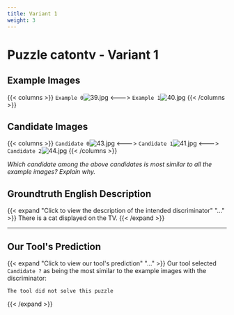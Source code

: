 ```yaml
---
title: Variant 1
weight: 3
---
```


# Puzzle catontv - Variant 1

## Example Images
{{< columns >}}
`Example 0`![39.jpg](/natscene_data/images/39.jpg)
<--->
`Example 1`![40.jpg](/natscene_data/images/40.jpg)
{{< /columns >}}

## Candidate Images
{{< columns >}}
`Candidate 0`![43.jpg](/natscene_data/images/43.jpg)
<--->
`Candidate 1`![41.jpg](/natscene_data/images/41.jpg)
<--->
`Candidate 2`![44.jpg](/natscene_data/images/44.jpg)
{{< /columns >}}

*Which candidate among the above candidates is most similar to all the example images? Explain why.*

## Groundtruth English Description

{{< expand "Click to view the description of the intended discriminator" "..." >}}
There is a cat displayed on the TV.
{{< /expand >}}

---



## Our Tool's Prediction

{{< expand "Click to view our tool's prediction" "..." >}}
Our tool selected `Candidate ?` as being the most similar to the example images with the discriminator:
```plaintext
The tool did not solve this puzzle
```
{{< /expand >}}
